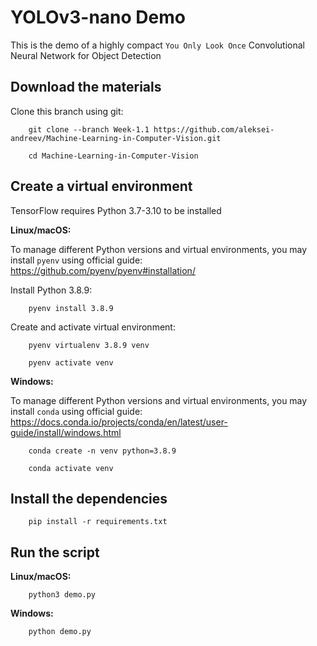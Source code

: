 # YOLOv3-nano Demo

This is the demo of a highly compact `You Only Look Once` Convolutional Neural Network for Object Detection

## Download the materials

Clone this branch using git:

```
    git clone --branch Week-1.1 https://github.com/aleksei-andreev/Machine-Learning-in-Computer-Vision.git

    cd Machine-Learning-in-Computer-Vision
```

## Create a virtual environment

TensorFlow requires Python 3.7-3.10 to be installed

**Linux/macOS:**

To manage different Python versions and virtual environments, you may install `pyenv` using official guide: https://github.com/pyenv/pyenv#installation/

Install Python 3.8.9:

```
    pyenv install 3.8.9
```

Create and activate virtual environment:

```
    pyenv virtualenv 3.8.9 venv

    pyenv activate venv
```

**Windows:**

To manage different Python versions and virtual environments, you may install `conda` using official guide: https://docs.conda.io/projects/conda/en/latest/user-guide/install/windows.html

```
    conda create -n venv python=3.8.9
	
    conda activate venv
```

## Install the dependencies

```
    pip install -r requirements.txt
```

## Run the script

**Linux/macOS:**

```
    python3 demo.py
```

**Windows:**

```
    python demo.py
```
